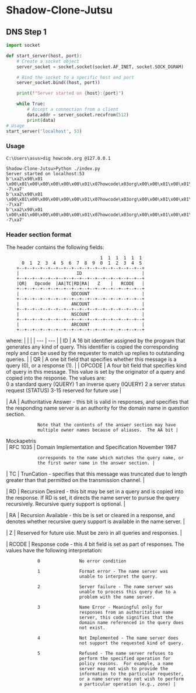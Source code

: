 # Shadow-Clone-Jutsu

## DNS Step 1
``` python
import socket

def start_server(host, port):
    # Create a socket object
    server_socket = socket.socket(socket.AF_INET, socket.SOCK_DGRAM)

    # Bind the socket to a specific host and port
    server_socket.bind((host, port))

    print(f"Server started on {host}:{port}")

    while True:
        # Accept a connection from a client
        data,addr = server_socket.recvfrom(512)
        print(data)
# Usage
start_server('localhost', 53)

```
### Usage
```
C:\Users\asus>dig howcode.org @127.0.0.1

```

```
Shadow-Clone-Jutsu>Python ./index.py
Server started on localhost:53
b'\xa2\x90\x01 \x00\x01\x00\x00\x00\x00\x00\x01\x07howcode\x03org\x00\x00\x01\x00\x01\x00\x00)\x10\x00\x00\x00\x00\x00\x00\x0c\x00\n\x00\x08\xb4!\xdb\x01 -7\xa7'
b'\xa2\x90\x01 \x00\x01\x00\x00\x00\x00\x00\x01\x07howcode\x03org\x00\x00\x01\x00\x01\x00\x00)\x10\x00\x00\x00\x00\x00\x00\x0c\x00\n\x00\x08\xb4!\xdb\x01 -7\xa7'
b'\xa2\x90\x01 \x00\x01\x00\x00\x00\x00\x00\x01\x07howcode\x03org\x00\x00\x01\x00\x01\x00\x00)\x10\x00\x00\x00\x00\x00\x00\x0c\x00\n\x00\x08\xb4!\xdb\x01 -7\xa7'
```
### Header section format

The header contains the following fields:
```
                                    1  1  1  1  1  1
      0  1  2  3  4  5  6  7  8  9  0  1  2  3  4  5
    +--+--+--+--+--+--+--+--+--+--+--+--+--+--+--+--+
    |                      ID                       |
    +--+--+--+--+--+--+--+--+--+--+--+--+--+--+--+--+
    |QR|   Opcode  |AA|TC|RD|RA|   Z    |   RCODE   |
    +--+--+--+--+--+--+--+--+--+--+--+--+--+--+--+--+
    |                    QDCOUNT                    |
    +--+--+--+--+--+--+--+--+--+--+--+--+--+--+--+--+
    |                    ANCOUNT                    |
    +--+--+--+--+--+--+--+--+--+--+--+--+--+--+--+--+
    |                    NSCOUNT                    |
    +--+--+--+--+--+--+--+--+--+--+--+--+--+--+--+--+
    |                    ARCOUNT                    |
    +--+--+--+--+--+--+--+--+--+--+--+--+--+--+--+--+
```
where:
|               |                                                            |
|  ---          | ---                                                        |
| ID            | A 16 bit identifier assigned by the program that generates any kind of query.  This identifier is copied the corresponding reply and can be used by the requester to match up replies to outstanding queries. |
| QR            | A one bit field that specifies whether this message is a query (0), or a response (1). |
| OPCODE        | A four bit field that specifies kind of query in this message.  This value is set by the originator of a query and copied into the response.  The values are:                    
0               a standard query (QUERY)                                                                                                                                                            1               an inverse query (IQUERY)  2               a server status request (STATUS) 3-15            reserved for future use |

| AA              | Authoritative Answer - this bit is valid in responses,
                and specifies that the responding name server is an
                authority for the domain name in question section.

                Note that the contents of the answer section may have
                multiple owner names because of aliases.  The AA bit |



Mockapetris                                                  
| RFC 1035        | Domain Implementation and Specification    November 1987


                corresponds to the name which matches the query name, or
                the first owner name in the answer section. |

| TC              | TrunCation - specifies that this message was truncated
                due to length greater than that permitted on the
                transmission channel. |

| RD              | Recursion Desired - this bit may be set in a query and
                is copied into the response.  If RD is set, it directs
                the name server to pursue the query recursively.
                Recursive query support is optional. |

| RA             | Recursion Available - this be is set or cleared in a
                response, and denotes whether recursive query support is
                available in the name server. |

 | Z              | Reserved for future use.  Must be zero in all queries
                and responses. |

| RCODE          | Response code - this 4 bit field is set as part of
                responses.  The values have the following
                interpretation: 

                0               No error condition

                1               Format error - The name server was
                                unable to interpret the query.

                2               Server failure - The name server was
                                unable to process this query due to a
                                problem with the name server.

                3               Name Error - Meaningful only for
                                responses from an authoritative name
                                server, this code signifies that the
                                domain name referenced in the query does
                                not exist.

                4               Not Implemented - The name server does
                                not support the requested kind of query.

                5               Refused - The name server refuses to
                                perform the specified operation for
                                policy reasons.  For example, a name
                                server may not wish to provide the
                                information to the particular requester,
                                or a name server may not wish to perform
                                a particular operation (e.g., zone) |
